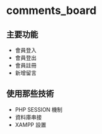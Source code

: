 # comments_board
## 主要功能
- 會員登入
- 會員登出
- 會員註冊
- 新增留言

## 使用那些技術
- PHP SESSION 機制
- 資料庫串接
- XAMPP 設置

